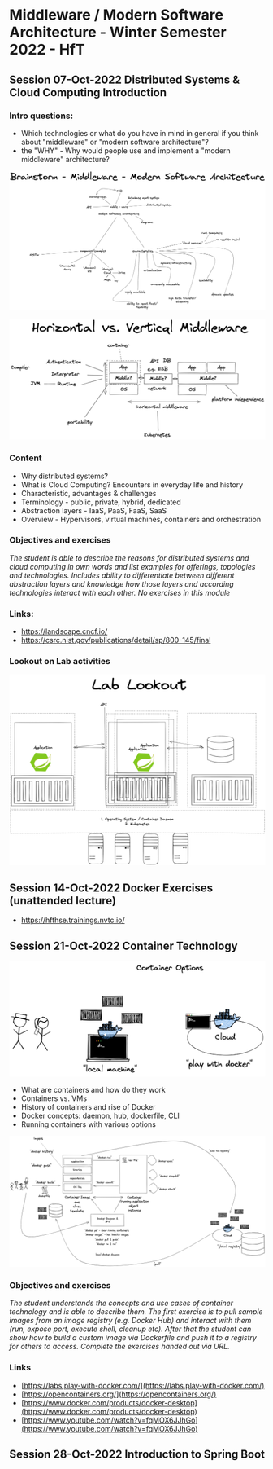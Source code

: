 # Middleware / Modern Software Architecture - Winter Semester 2022 - HfT

## Session 07-Oct-2022 Distributed Systems & Cloud Computing Introduction

### Intro questions:

* Which technologies or what do you have in mind in general if you think about "middleware" or "modern software architecture"?
* the "WHY" - Why would people use and implement a "modern middleware" architecture?

![Initial Brainstorm](pics/brainstorm_msa_mw.png)

![Horizontal and Vertical](pics/middleware.png)
### Content

* Why distributed systems?
* What is Cloud Computing? Encounters in everyday life and history
* Characteristic, advantages & challenges
* Terminology - public, private, hybrid, dedicated
* Abstraction layers - IaaS, PaaS, FaaS, SaaS
* Overview - Hypervisors, virtual machines, containers and orchestration

### Objectives and exercises
_The student is able to describe the reasons for distributed systems and
cloud computing in own words and list examples for offerings, topologies and technologies. Includes ability to differentiate between different abstraction layers and knowledge how those layers and according technologies interact with each other. No exercises in this module_

### Links:

* https://landscape.cncf.io/
* https://csrc.nist.gov/publications/detail/sp/800-145/final

### Lookout on Lab activities

![Lab topics](pics/lab_lookout.png)

## Session 14-Oct-2022 Docker Exercises (unattended lecture)

* https://hfthse.trainings.nvtc.io/

## Session 21-Oct-2022 Container Technology

![Container Options](pics/container_1.png)

-   What are containers and how do they work
-   Containers vs. VMs
-   History of containers and rise of Docker
-   Docker concepts: daemon, hub, dockerfile, CLI
-   Running containers with various options

![Container Big Picture](pics/container_2.png)

### Objectives and exercises

_The student understands the concepts and use cases of container technology and is able to describe them. The first exercise is to pull sample images from an image registry (e.g. Docker Hub) and interact with them (run, expose port, execute shell, cleanup etc). After that the student can show how to build a custom image via Dockerfile and push it to a registry for others to access. Complete the exercises handed out via URL._

### Links

-   [https://labs.play-with-docker.com/](https://labs.play-with-docker.com/)
-   [https://opencontainers.org/](https://opencontainers.org/) 
-   [https://www.docker.com/products/docker-desktop](https://www.docker.com/products/docker-desktop)  
-   [https://www.youtube.com/watch?v=fqMOX6JJhGo](https://www.youtube.com/watch?v=fqMOX6JJhGo)

## Session 28-Oct-2022 Introduction to Spring Boot